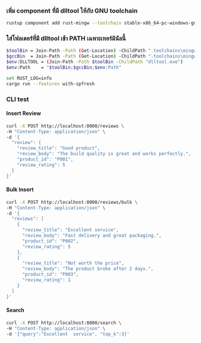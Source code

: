 ### เพิ่ม component ที่มี dlltool ให้กับ GNU toolchain
```bash
rustup component add rust-mingw --toolchain stable-x86_64-pc-windows-gnu
```
### ใส่โฟลเดอร์ที่มี dlltool เข้า PATH เฉพาะเทอร์มินัลนี้
```bash
$toolBin = Join-Path -Path (Get-Location) -ChildPath ".toolchains\mingw64\x86_64-w64-mingw32\bin"
$gccBin  = Join-Path -Path (Get-Location) -ChildPath ".toolchains\mingw64\bin"
$env:DLLTOOL = (Join-Path -Path $toolBin -ChildPath "dlltool.exe")
$env:Path    = "$toolBin;$gccBin;$env:Path"
```

```bash
set RUST_LOG=info
cargo run --features with-spfresh
```

### CLI test

#### Insert Review

```bash
curl -X POST http://localhost:8000/reviews \
-H "Content-Type: application/json" \
-d '{
  "review": {
    "review_title": "Good product",
    "review_body": "The build quality is great and works perfectly.",
    "product_id": "P001",
    "review_rating": 5
  }
}'
```

#### Bulk Insert

```bash
curl -X POST http://localhost:8000/reviews/bulk \
-H "Content-Type: application/json" \
-d '{
  "reviews": [
    {
      "review_title": "Excellent service",
      "review_body": "Fast delivery and great packaging.",
      "product_id": "P002",
      "review_rating": 5
    },
    {
      "review_title": "Not worth the price",
      "review_body": "The product broke after 2 days.",
      "product_id": "P003",
      "review_rating": 1
    }
  ]
}'
```

#### Search

```bash
curl -X POST http://localhost:8000/search \
-H "Content-Type: application/json" \
-d '{"query":"Excellent  service", "top_k":3}'
```

